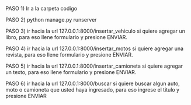 PASO 1) Ir a la carpeta codigo

PASO 2) python manage.py runserver

PASO 3) ir hacia la url 127.0.0.1:8000/insertar_vehiculo si quiere agregar un libro, para eso llene formulario y presione ENVIAR.

PASO 4) ir hacia la url 127.0.0.1:8000/insertar_motos si quiere agregar una revista, para eso llene formulario y presione ENVIAR.

PASO 5) ir hacia la url 127.0.0.1:8000/insertar_camioneta si quiere agregar un texto, para eso llene formulario y presione ENVIAR.

PASO 6) ir hacia la url 127.0.0.1:8000/buscar si quiere buscar algun auto, moto o camioneta que usted haya ingresado, para eso ingrese el titulo y presione ENVIAR
 
